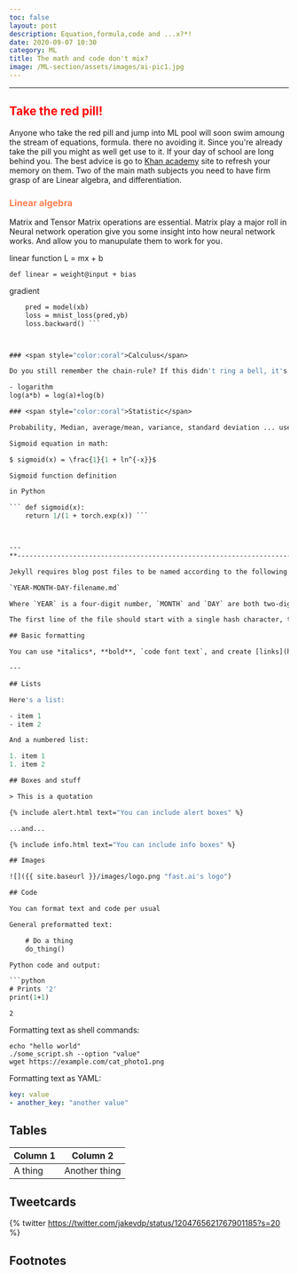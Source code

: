 ```yaml
---
toc: false
layout: post
description: Equation,formula,code and ...x?*!
date: 2020-09-07 10:30
category: ML
title: The math and code don't mix?
image: /ML-section/assets/images/ai-pic1.jpg
---
```

<!-- ![]({{page.image | relative_url}}) -->
---


## <span style="color:red"> Take the red pill!</span>

Anyone who take the red pill and jump into ML pool will soon swim amoung the stream of equations, formula. there no avoiding it. Since you're already take the pill you might as well get use to it. If your day of school are long behind you. The best advice is go to [Khan academy](https://www.khanacademy.org/) site to refresh your memory on them.
Two of the main math subjects you need to have firm grasp of are Linear algebra, and differentiation.

### <span style="color:coral">Linear algebra </span>

Matrix and Tensor
Matrix operations are essential. Matrix play a major roll in Neural network operation give you some insight into how neural network works. And allow you to manupulate them to work for you.

linear function L = mx + b

```def linear = weight@input + bias```

gradient 

```def grad(xb,yb,model):
    pred = model(xb)
    loss = mnist_loss(pred,yb)
    loss.backward() ```



### <span style="color:coral">Calculus</span>

Do you still remember the chain-rule? If this didn't ring a bell, it's time to bush-up on it. It's at the heart of how the Neural network learn in the process call SGD and it is the logo of this site, take a little peek at the top of the page. The great news is that you don't have to do the math calculation yourself the Framework whichever one you choose will do this for you, your job is to understand them inorder to take full advantage of the tool you use.

- logarithm 
log(a*b) = log(a)+log(b)

### <span style="color:coral">Statistic</span>

Probability, Median, average/mean, variance, standard deviation ... use for analysis of data and the result.

Sigmoid equation in math:

$ sigmoid(x) = \frac{1}{1 + ln^{-x}}$

Sigmoid function definition 

in Python

``` def sigmoid(x):
    return 1/(1 + torch.exp(x)) ```



---
**----------------------------------------------------------------------------------**

Jekyll requires blog post files to be named according to the following format:

`YEAR-MONTH-DAY-filename.md`

Where `YEAR` is a four-digit number, `MONTH` and `DAY` are both two-digit numbers, and `filename` is whatever file name you choose, to remind yourself what this post is about. `.md` is the file extension for markdown files.

The first line of the file should start with a single hash character, then a space, then your title. This is how you create a "*level 1 heading*" in markdown. Then you can create level 2, 3, etc headings as you wish but repeating the hash character, such as you see in the line `## File names` above.

## Basic formatting

You can use *italics*, **bold**, `code font text`, and create [links](https://www.markdownguide.org/cheat-sheet/). Here's a footnote [^1]. Here's a horizontal rule:

---

## Lists

Here's a list:

- item 1
- item 2

And a numbered list:

1. item 1
1. item 2

## Boxes and stuff

> This is a quotation

{% include alert.html text="You can include alert boxes" %}

...and...

{% include info.html text="You can include info boxes" %}

## Images

![]({{ site.baseurl }}/images/logo.png "fast.ai's logo")

## Code

You can format text and code per usual 

General preformatted text:

    # Do a thing
    do_thing()

Python code and output:

```python
# Prints '2'
print(1+1)
```

    2

Formatting text as shell commands:

```shell
echo "hello world"
./some_script.sh --option "value"
wget https://example.com/cat_photo1.png
```

Formatting text as YAML:

```yaml
key: value
- another_key: "another value"
```


## Tables

| Column 1 | Column 2 |
|-|-|
| A thing | Another thing |


## Tweetcards

{% twitter https://twitter.com/jakevdp/status/1204765621767901185?s=20 %}


## Footnotes



[^1]: This is the footnote.

